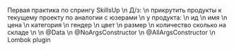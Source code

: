 Первая практика по спрингу SkillsUp \n
Д/з: \n
прикрутить продукты к текущему проекту по аналогии с юзерами \n
у продукта: \n
ид \n
имя \n
цена \n
категория \n
гендер \n
цвет \n
размер \n
количество сколько на складе \n
\n
@Data \n
@NoArgsConstructor \n
@AllArgsConstructor \n
Lombok plugin